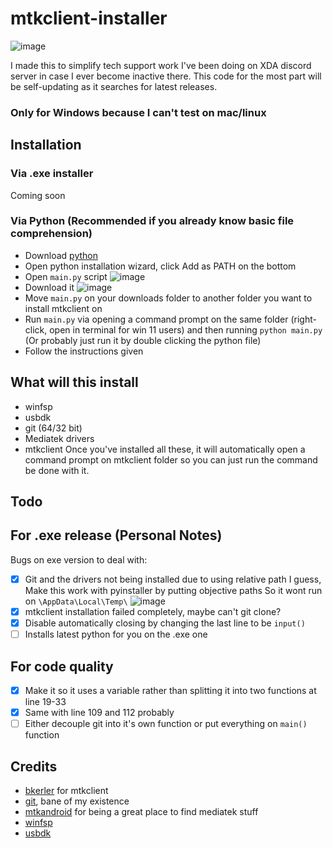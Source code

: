 # mtkclient-installer

![image](https://github.com/user-attachments/assets/0038bba5-4f5e-449a-9a07-acf41c4abdc7)

I made this to simplify tech support work I've been doing on XDA discord server in case I ever become inactive there. This code for the most part will be self-updating as it searches for latest releases.
### Only for Windows because I can't test on mac/linux

## Installation
### Via .exe installer
Coming soon

### Via Python (Recommended if you already know basic file comprehension)
- Download [python](https://www.python.org/)
- Open python installation wizard, click Add as PATH on the bottom
- Open `main.py` script
![image](https://github.com/user-attachments/assets/541b04c3-0535-460b-9e6b-44b63036c0b8)
- Download it
![image](https://github.com/user-attachments/assets/ecb86a9f-af4c-45fa-8f44-ad5756cf0f71)
- Move `main.py` on your downloads folder to another folder you want to install mtkclient on
- Run `main.py` via opening a command prompt on the same folder (right-click, open in terminal for win 11 users) and then running `python main.py` (Or probably just run it by double clicking the python file)
- Follow the instructions given

## What will this install
- winfsp
- usbdk
- git (64/32 bit)
- Mediatek drivers
- mtkclient
Once you've installed all these, it will automatically open a command prompt on mtkclient folder so you can just run the command be done with it.

## Todo
## For .exe release (Personal Notes)
Bugs on exe version to deal with:
- [X] Git and the drivers not being installed due to using relative path I guess, Make this work with pyinstaller by putting objective paths So it wont run on `\AppData\Local\Temp\`
![image](https://github.com/user-attachments/assets/293d191f-5c2f-47fd-8619-35ce0c9f56b2)
- [X] mtkclient installation failed completely, maybe can't git clone?
- [X] Disable automatically closing by changing the last line to be `input()`
- [ ] Installs latest python for you on the .exe one
## For code quality
- [X] Make it so it uses a variable rather than splitting it into two functions at line 19-33
- [X] Same with line 109 and 112 probably
- [ ] Either decouple git into it's own function or put everything on `main()` function 

## Credits
- [bkerler](https://github.com/bkerler/) for mtkclient
- [git](https://github.com/git/), bane of my existence
- [mtkandroid](https://androidmtk.com/category/download) for being a great place to find mediatek stuff
- [winfsp](https://winfsp.dev/rel/)
- [usbdk](https://github.com/daynix/UsbDk/releases)

